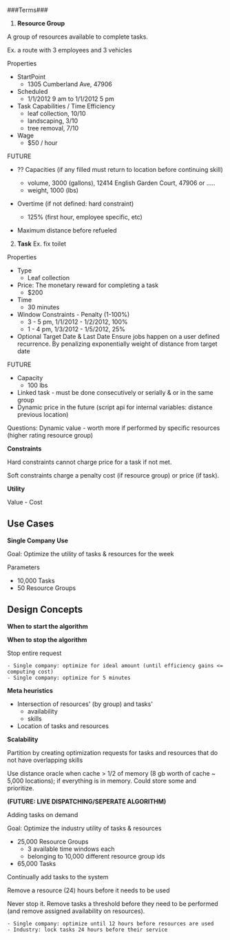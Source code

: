 ###Terms###

1) **Resource Group**

A group of resources available to complete tasks.

Ex. a route with 3 employees and 3 vehicles

Properties

- StartPoint
	- 1305 Cumberland Ave, 47906
- Scheduled
	- 1/1/2012 9 am to 1/1/2012 5 pm
- Task Capabilities / Time Efficiency
	- leaf collection, 10/10
	- landscaping, 3/10
	- tree removal, 7/10
- Wage
	- $50 / hour

FUTURE

- ?? Capacities (if any filled must return to location before continuing skill)
	- volume, 3000 (gallons), 12414 English Garden Court, 47906 or .....
	- weight, 1000 (lbs)
- Overtime (if not defined: hard constraint)
	- 125% (first hour, employee specific, etc)

- Maximum distance before refueled

2) **Task** Ex. fix toilet

Properties

- Type
	- Leaf collection
- Price: The monetary reward for completing a task
	- $200
- Time
	- 30 minutes
- Window Constraints - Penalty (1-100%)
	- 3 - 5 pm, 1/1/2012 - 1/2/2012, 100%
	- 1 - 4 pm, 1/3/2012 - 1/5/2012, 25%
- Optional Target Date & Last Date
	Ensure jobs happen on a user defined recurrence. By penalizing exponentially weight of distance from target date


FUTURE
- Capacity
	- 100 lbs
- Linked task - must be done consecutively or serially & or in the same group
- Dynamic price in the future (script api for internal variables: distance previous location)

Questions: Dynamic value
		- worth more if performed by specific resources (higher rating resource group)

**Constraints**

Hard constraints cannot charge price for a task if not met.

Soft constraints charge a penalty cost (if resource group) or price (if task).

**Utility**

Value - Cost

## Use Cases ##

**Single Company Use**

Goal: Optimize the utility of tasks & resources for the week

Parameters

- 10,000 Tasks
- 50 Resource Groups


## Design Concepts ##

**When to start the algorithm**


**When to stop the algorithm**

Stop entire request

	- Single company: optimize for ideal amount (until efficiency gains <= computing cost)
	- Single company: optimize for 5 minutes

**Meta heuristics**

- Intersection of resources' (by group) and tasks'
	- availability
	- skills
- Location of tasks and resources

**Scalability**

Partition by creating optimization requests for tasks and resources that do not have overlapping skills

Use distance oracle when cache > 1/2 of memory (8 gb worth of cache ~ 5,000 locations); if everything is in memory. Could store some and prioritize.


**(FUTURE: LIVE DISPATCHING/SEPERATE ALGORITHM)**

Adding tasks on demand

Goal: Optimize the industry utility of tasks & resources

- 25,000 Resource Groups
	- 3 available time windows each
	- belonging to 10,000 different resource group ids
- 65,000 Tasks

Continually add tasks to the system

Remove a resource (24) hours before it needs to be used

Never stop it. Remove tasks a threshold before they need to be performed (and remove assigned availability on resources).

	- Single company: optimize until 12 hours before resources are used
	- Industry: lock tasks 24 hours before their service